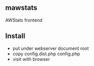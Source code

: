 mawstats
--------

AWStats frontend

Install
-------

* put under webserver document root
* copy config.dist.php config.php
* visit with browser
